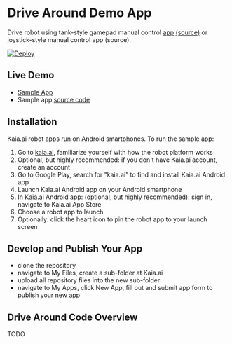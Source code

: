 # Drive Around Demo App
Drive robot using tank-style gamepad manual control [app](https://kaia.ai/view-app/5c00faad4467f707dcbeab7b) [(source)](https://github.com/kaiaai/sample-apps/tree/master/gamepad-tank) or joystick-style manual control app (source).

[![Deploy](https://www.oomwoo.com/wp-content/uploads/2018/11/deploy.png)](https://kaia.ai/deploy)

## Live Demo
- [Sample App](https://kaia.ai/view-app/5c0d831d2f0a65553d73c558)
- Sample app [source code](https://github.com/kaiaai/sample-apps/tree/master/drive-around)

## Installation
Kaia.ai robot apps run on Android smartphones. To run the sample app:
1. Go to [kaia.ai](https://kaia.ai/), familiarize yourself with how the robot platform works
2. Optional, but highly recommended: if you don't have Kaia.ai account, create an account
3. Go to Google Play, search for "kaia.ai" to find and install Kaia.ai Android app
4. Launch Kaia.ai Android app on your Android smartphone
5. In Kaia.ai Android app: (optional, but highly recommended): sign in, navigate to Kaia.ai App Store
6. Choose a robot app to launch
7. Optionally: click the heart icon to pin the robot app to your launch screen 

## Develop and Publish Your App
- clone the repository
- navigate to My Files, create a sub-folder at Kaia.ai
- upload all repository files into the new sub-folder
- navigate to My Apps, click New App, fill out and submit app form to publish your new app

## Drive Around Code Overview
TODO

```js
````
